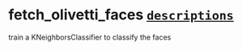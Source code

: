 # fetch_olivetti_faces [`descriptions`](https://ogrisel.github.io/scikit-learn.org/sklearn-tutorial/modules/generated/sklearn.datasets.fetch_olivetti_faces.html)
train a KNeighborsClassifier to classify the faces
